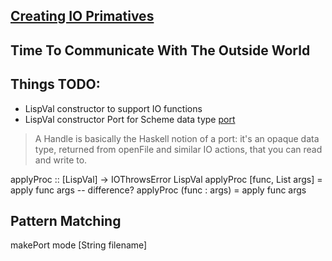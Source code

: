 ## [Creating IO Primatives](http://en.wikibooks.org/wiki/Write_Yourself_a_Scheme_in_48_Hours/Creating_IO_Primitives)

## Time To Communicate With The Outside World

## Things TODO:
* LispVal constructor to support IO functions
* LispVal constructor Port for Scheme data type [port](http://www.schemers.org/Documents/Standards/R5RS/HTML/r5rs-Z-H-9.html#%_sec_6.6.1)
> A Handle is basically the Haskell notion of a port: it's an opaque data type, returned from openFile and similar IO actions, that you can read and write to.


applyProc :: [LispVal] -> IOThrowsError LispVal
applyProc [func, List args] = apply func args  -- difference?
applyProc (func : args)     = apply func args

## Pattern Matching
makePort mode [String filename]